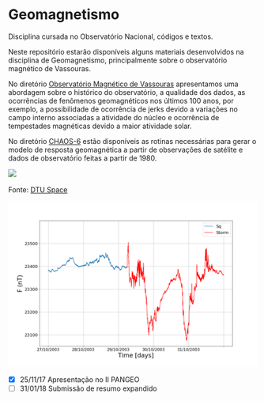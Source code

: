 # Geomagnetismo
Disciplina cursada no Observatório Nacional, códigos e textos.

Neste repositório estarão disponíveis alguns materiais desenvolvidos na disciplina de Geomagnetismo, principalmente sobre o observatório magnético de Vassouras.

No diretório [Observatório Magnético de Vassouras](https://github.com/arturbenevides/Geomagnetismo/tree/master/Observat%C3%B3rio%20Magn%C3%A9tico%20de%20Vassouras) apresentamos uma abordagem sobre o histórico do observatório, a qualidade dos dados, as ocorrẽncias de fenômenos geomagnéticos nos últimos 100 anos, por exemplo, a possibilidade de ocorrência de jerks devido a variações no campo interno associadas a atividade do núcleo e ocorrẽncia de tempestades magnéticas devido a maior atividade solar. 

No diretório [CHAOS-6](https://github.com/arturbenevides/Geomagnetismo/tree/master/CHAOS-6) estão disponíveis as rotinas necessárias para gerar o modelo de resposta geomagnética a partir de observações de satélite e dados de observatório feitas a partir de 1980. 



<img src='http://www.space.dtu.dk/english/-/media/Institutter/Space/forskning/Afdelinger/geomagnetisme.ashx?h=294&la=da&mw=460&w=460' width = 600>

Fonte: [DTU Space](http://www.space.dtu.dk/english/Research/Research_divisions/Geomagnetism)




<img src='https://github.com/arturbenevides/Geomagnetismo/blob/master/Observat%C3%B3rio%20Magn%C3%A9tico%20de%20Vassouras/Solar%20quite%20and%20Storm/F27_31_october(2003).png' width = 600>



- [x] 25/11/17 Apresentação no II PANGEO 
- [ ] 31/01/18 Submissão de resumo expandido
